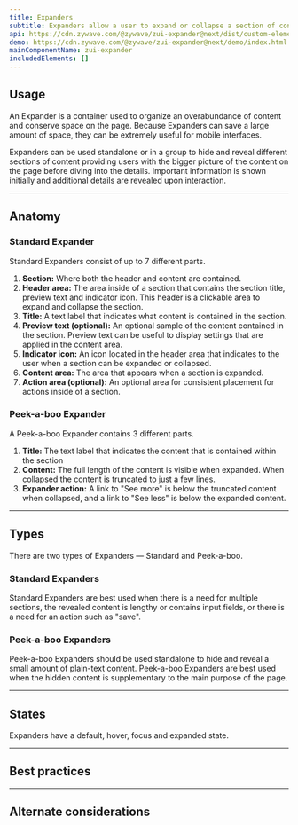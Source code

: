 ```yaml
---
title: Expanders
subtitle: Expanders allow a user to expand or collapse a section of content
api: https://cdn.zywave.com/@zywave/zui-expander@next/dist/custom-elements.json
demo: https://cdn.zywave.com/@zywave/zui-expander@next/demo/index.html
mainComponentName: zui-expander
includedElements: []
---
```

## Usage

An Expander is a container used to organize an overabundance of content and conserve space on the page. Because Expanders can save a large amount of space, they can be extremely useful for mobile interfaces.

Expanders can be used standalone or in a group to hide and reveal different sections of content providing users with the bigger picture of the content on the page before diving into the details. Important information is shown initially and additional details are revealed upon interaction.  

- - -

## Anatomy

### Standard Expander

Standard Expanders consist of up to 7 different parts. 

1. **Section:** Where both the header and content are contained.
2. **Header area:** The area inside of a section that contains the section title, preview text and indicator icon. This header is a clickable area to expand and collapse the section. 
3. **Title:** A text label that indicates what content is contained in the section.
4. **Preview text (optional):**  An optional sample of the content contained in the section. Preview text can be useful to display settings that are applied in the content area. 
5. **Indicator icon:** An icon located in the header area that indicates to the user when a section can be expanded or collapsed. 
6. **Content area:** The area that appears when a section is expanded.
7. **Action area (optional):** An optional area for consistent placement for actions inside of a section.

<docs-spacer size="small"></docs-spacer>

### Peek-a-boo Expander

A Peek-a-boo Expander contains 3 different parts.

1. **Title:** The text label that indicates the content that is contained within the section
2. **Content:** The full length of the content is visible when expanded. When collapsed the content is truncated to just a few lines. 
3. **Expander action:** A link to "See more" is below the truncated content when collapsed, and a link to "See less" is below the expanded content. 

- - -

## Types

There are two types of Expanders — Standard and Peek-a-boo. 

### Standard Expanders

Standard Expanders are best used when there is a need for multiple sections, the revealed content is lengthy or contains input fields, or there is a need for an action such as "save". 

<docs-spacer size= "small"></docs-spacer>

### Peek-a-boo Expanders

Peek-a-boo Expanders should be used standalone to hide and reveal a small amount of plain-text content. Peek-a-boo Expanders are best used when the hidden content is supplementary to the main purpose of the page. 

- - -

## States

Expanders have a default, hover, focus and expanded state.

- - -

## Best practices

- - -

## Alternate considerations
